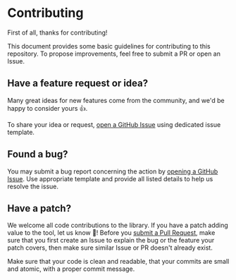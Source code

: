 # Contributing

First of all, thanks for contributing!

This document provides some basic guidelines for contributing to this repository.
To propose improvements, feel free to submit a PR or open an Issue.

## Have a feature request or idea?

Many great ideas for new features come from the community, and we'd be happy to consider yours 👍.

To share your idea or request, [open a GitHub Issue](https://github.com/DataDog/swift-test-action/issues/new/choose) using dedicated issue template.

## Found a bug?

You may submit a bug report concerning the action by [opening a GitHub Issue](https://github.com/swift-test-action/issues/new/choose). Use appropriate template and provide all listed details to help us resolve the issue.

## Have a patch?

We welcome all code contributions to the library. If you have a patch adding value to the tool, let us know 💪! Before you [submit a Pull Request](https://github.com/DataDog/swift-test-action/pull/new/master), make sure that you first create an Issue to explain the bug or the feature your patch covers, then make sure similar Issue or PR doesn't already exist.

Make sure that your code is clean and readable, that your commits are small and atomic, with a proper commit message.
